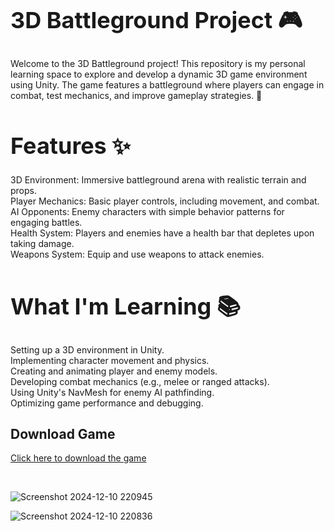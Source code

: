 <h1 style="font-size: 36px;">3D Battleground Project 🎮</h1>

Welcome to the 3D Battleground project! This repository is my personal learning space to explore and develop a dynamic 3D game environment using Unity. The game features a battleground where players can engage in combat, test mechanics, and improve gameplay strategies. 🚀

<h1 style="font-size: 36px;">Features ✨</h1>
3D Environment: Immersive battleground arena with realistic terrain and props. <br>
Player Mechanics: Basic player controls, including movement, and combat. <br>
AI Opponents: Enemy characters with simple behavior patterns for engaging battles. <br>
Health System: Players and enemies have a health bar that depletes upon taking damage. <br>
Weapons System: Equip and use weapons to attack enemies. <br>


<h1 style="font-size: 36px;">What I'm Learning 📚</h1>
Setting up a 3D environment in Unity. <br>
Implementing character movement and physics. <br>
Creating and animating player and enemy models. <br>
Developing combat mechanics (e.g., melee or ranged attacks).<br>
Using Unity's NavMesh for enemy AI pathfinding.<br>
Optimizing game performance and debugging.


## Download Game
[Click here to download the game](https://drive.google.com/uc?export=download&id=1Dla9o_rbsYSf5t0ccpVvWkK2NJyb9ByJ)


<br>







![Screenshot 2024-12-10 220945](https://github.com/user-attachments/assets/3965f698-8eb1-4277-aea4-defd53370f3b)

![Screenshot 2024-12-10 220836](https://github.com/user-attachments/assets/d7fd3e39-26cd-4588-a71b-805244cd8e52)

